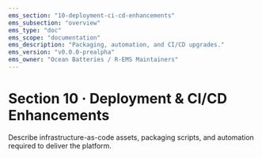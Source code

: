 ```yaml
---
ems_section: "10-deployment-ci-cd-enhancements"
ems_subsection: "overview"
ems_type: "doc"
ems_scope: "documentation"
ems_description: "Packaging, automation, and CI/CD upgrades."
ems_version: "v0.0.0-prealpha"
ems_owner: "Ocean Batteries / R-EMS Maintainers"
---
```


# Section 10 · Deployment & CI/CD Enhancements

Describe infrastructure-as-code assets, packaging scripts, and automation required to deliver the platform.
